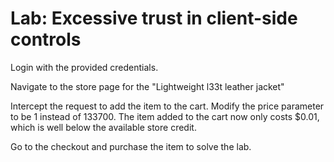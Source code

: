 # Lab: Excessive trust in client-side controls

Login with the provided credentials.

Navigate to the store page for the "Lightweight l33t leather jacket"

Intercept the request to add the item to the cart. Modify the price parameter to be 1 instead of 133700. The item added to the cart now only costs $0.01, which is well below the available store credit.

Go to the checkout and purchase the item to solve the lab.
